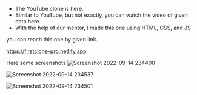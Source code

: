 - The YouTube clone is here.
- Similar to YouTube, but not exactly, you can watch the video of given data here.
- With the help of our mentor, I made this one using HTML, CSS, and JS 

you can reach this one by given link.

https://firstclone-pro.netlify.app



Here some screenshots 
![Screenshot 2022-09-14 234400](https://user-images.githubusercontent.com/106426051/190230942-f05acc7d-2369-424e-8bb2-7abed66aab8b.png)

![Screenshot 2022-09-14 234537](https://user-images.githubusercontent.com/106426051/190230949-1acf5113-cb85-4fe8-8a9d-b9fd7f642927.png)

![Screenshot 2022-09-14 234501](https://user-images.githubusercontent.com/106426051/190230962-7d27e0de-40a2-4e64-ab58-7630a81dfcd8.png)
